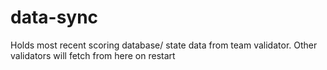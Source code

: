 # data-sync
Holds most recent scoring database/ state data from team validator. Other validators will fetch from here on restart
